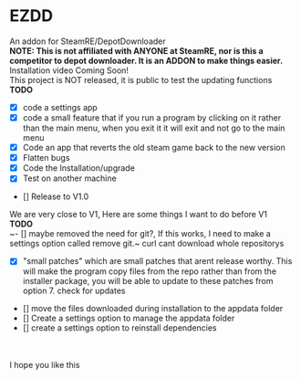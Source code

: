 # EZDD
An addon for SteamRE/DepotDownloader
<br>
**NOTE: This is not affiliated with ANYONE at SteamRE, nor is this a competitor to depot downloader. It is an ADDON to make things easier.**
<br>
Installation video Coming Soon!
<br>
This project is NOT released, it is public to test the updating functions
<br>
**TODO**
- [X] code a settings app
- [X] code a small feature that if you run a program by clicking on it rather than the main menu, when you exit it it will exit and not go to the main menu
- [X] Code an app that reverts the old steam game back to the new version
- [X] Flatten bugs
- [X] Code the Installation/upgrade
- [X] Test on another machine
- [] Release to V1.0

We are very close to V1, Here are some things I want to do before V1
<br>
**TODO**
<br>
~- [] maybe removed the need for git?, If this works, I need to make a settings option called remove git.~ curl cant download whole repositorys
- [X] "small patches" which are small patches that arent release worthy. This will make the program copy files from the repo rather than from the installer package, you will be able to update to these patches from option 7. check for updates
- [] move the files downloaded during installation to the appdata folder
- [] Create a settings option to manage the appdata folder
- [] create a settings option to reinstall dependencies

<br>
<br>
I hope you like this
